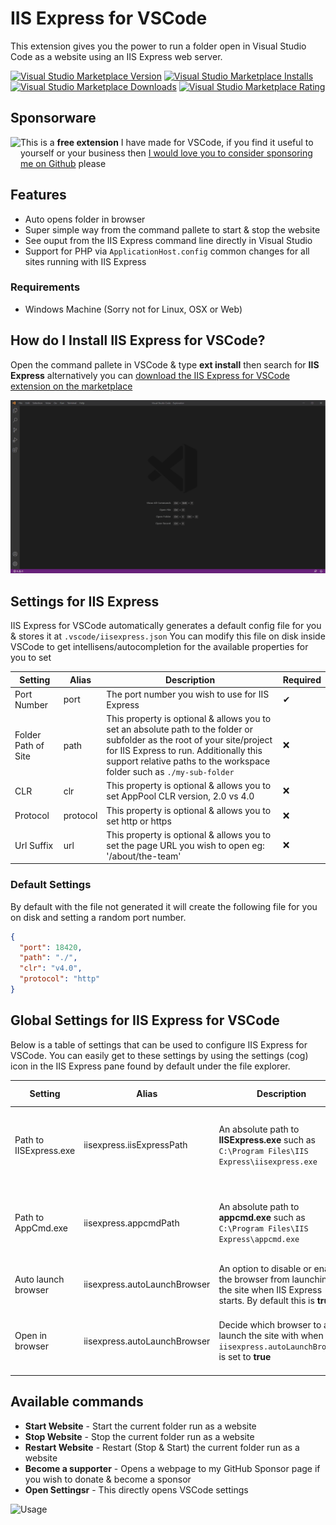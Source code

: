 # IIS Express for VSCode
This extension gives you the power to run a folder open in Visual Studio Code as a website using an IIS Express web server.

[![Visual Studio Marketplace Version](https://img.shields.io/visual-studio-marketplace/v/warren-buckley.iis-express?logo=visual-studio-code&style=for-the-badge)](https://marketplace.visualstudio.com/items?itemName=warren-buckley.iis-express)
[![Visual Studio Marketplace Installs](https://img.shields.io/visual-studio-marketplace/i/warren-buckley.iis-express?logo=visual-studio-code&style=for-the-badge)](https://marketplace.visualstudio.com/items?itemName=warren-buckley.iis-express)
[![Visual Studio Marketplace Downloads](https://img.shields.io/visual-studio-marketplace/d/warren-buckley.iis-express?logo=visual-studio-code&style=for-the-badge)](https://marketplace.visualstudio.com/items?itemName=warren-buckley.iis-express)
[![Visual Studio Marketplace Rating](https://img.shields.io/visual-studio-marketplace/r/warren-buckley.iis-express?logo=visual-studio-code&style=for-the-badge)](https://marketplace.visualstudio.com/items?itemName=warren-buckley.iis-express)

## Sponsorware
<a href="https://github.com/sponsors/warrenbuckley"><img src="https://github.githubassets.com/images/modules/site/sponsors/pixel-mona-heart.gif" align="left" height="45" /></a>
This is a **free extension** I have made for VSCode, if you find it useful to yourself or your business then <a href="https://github.com/sponsors/warrenbuckley">I would love you to consider sponsoring me on Github</a> please

## Features
* Auto opens folder in browser
* Super simple way from the command pallete to start & stop the website
* See ouput from the IIS Express command line directly in Visual Studio
* Support for PHP via `ApplicationHost.config` common changes for all sites running with IIS Express

### Requirements
* Windows Machine (Sorry not for Linux, OSX or Web)

## How do I Install IIS Express for VSCode?
Open the command pallete in VSCode & type **ext install** then search for **IIS Express** alternatively you can [download the IIS Express for VSCode extension on the marketplace](https://marketplace.visualstudio.com/items?itemName=warren-buckley.iis-expres)

![Installing IIS Express for VSCode](images/iis-express-install.gif)

## Settings for IIS Express
IIS Express for VSCode automatically generates a default config file for you & stores it at `.vscode/iisexpress.json`
You can modify this file on disk inside VSCode to get intellisens/autocompletion for the available properties for you to set

Setting | Alias | Description|Required
--------|-------|------------|--------
Port Number|port|The port number you wish to use for IIS Express|✔
Folder Path of Site|path|This property is optional & allows you to set an absolute path to the folder or subfolder as the root of your site/project for IIS Express to run. Additionally this support relative paths to the workspace folder such as `./my-sub-folder`|❌
CLR|clr|This property is optional & allows you to set AppPool CLR version, 2.0 vs 4.0|❌
Protocol|protocol|This property is optional & allows you to set http or https|❌
Url Suffix|url|This property is optional & allows you to set the page URL you wish to open eg: '/about/the-team'|❌

### Default Settings
By default with the file not generated it will create the following file for you on disk and setting a random port number.
```json
{
  "port": 18420,
  "path": "./",
  "clr": "v4.0",
  "protocol": "http"
}
```

## Global Settings for IIS Express for VSCode
Below is a table of settings that can be used to configure IIS Express for VSCode. You can easily get to these settings by using the settings (cog) icon in the IIS Express pane found by default under the file explorer.

Setting | Alias | Description | Default Value
--------|-------|-------------|------
Path to IISExpress.exe|iisexpress.iisExpressPath|An absolute path to **IISExpress.exe** such as `C:\Program Files\IIS Express\iisexpress.exe`|null - We try to use default program path location
Path to AppCmd.exe|iisexpress.appcmdPath|An absolute path to **appcmd.exe** such as `C:\Program Files\IIS Express\appcmd.exe`|null - We try to use default program path location
Auto launch browser|iisexpress.autoLaunchBrowser|An option to disable or enable the browser from launching the site when IIS Express starts. By default this is **true**|true
Open in browser|iisexpress.autoLaunchBrowser|Decide which browser to auto launch the site with when `iisexpress.autoLaunchBrowser` is set to **true**|default (default, chrome, msedge, firefox, opera)

## Available commands
* **Start Website** - Start the current folder run as a website
* **Stop Website** - Stop the current folder run as a website
* **Restart Website** - Restart (Stop & Start) the current folder run as a website
* **Become a supporter** - Opens a webpage to my GitHub Sponsor page if you wish to donate & become a sponsor
* **Open Settingsr** - This directly opens VSCode settings 


![Usage](images/iis-express-usage.gif)

